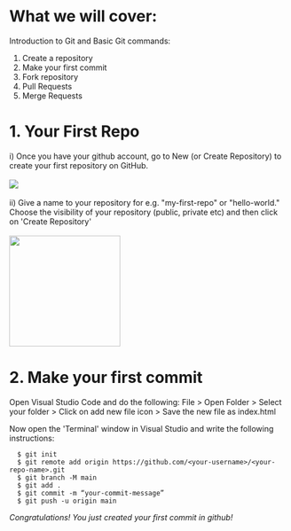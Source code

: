 # What we will cover:

Introduction to Git and Basic Git commands: 
1. Create a repository
2. Make your first commit
3. Fork repository
4. Pull Requests
5. Merge Requests

# 1. Your First Repo
i)  Once you have your github account, go to New (or Create Repository) to create your first repository on GitHub. <br> <br>
![](https://lh6.googleusercontent.com/L_E-WIKiXqs_5wmnc5O_mNLcO9zymjxY8YWX0D2NhbbrerSAJ8zjbNeb8fnavLtybNX43urt481vxqO4eXBr4QmbmesQureXQMewkmJF)
<br>
<br>ii) Give a name to your repository for e.g. "my-first-repo" or "hello-world." Choose the visibility of your repository (public, private etc) and then click on 'Create Repository' <br> <br>
<img src="https://lh6.googleusercontent.com/QcyOmjK_5IrsdsUYvteMh8Ej7D-YgelEW1l1_0egnXWJcLld7KqKDtM-Fid2-ZHtpcDRt5qHSX-vCVYy_y_mHDcHprMipKlW8skghrOFxM9Jmx-VG2DR87iiPcGUaFDRvfSVQu2G" style="width: 200px; height: 200px;">

# 2. Make your first commit
Open Visual Studio Code and do the following:
File > Open Folder > Select your folder > Click on add new file icon > Save the new file as index.html <br>

Now open the 'Terminal' window in Visual Studio and write the following instructions: <br>

      $ git init 
      $ git remote add origin https://github.com/<your-username>/<your-repo-name>.git
      $ git branch -M main
      $ git add .
      $ git commit -m “your-commit-message”
      $ git push -u origin main

<em>Congratulations! You just created your first commit in github!</em>
